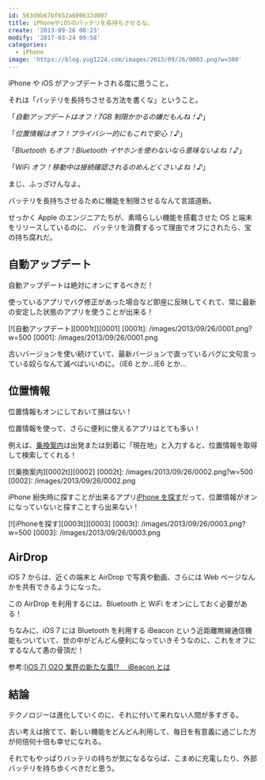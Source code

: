 ```yaml
---
id: 563d9b67bf652a600632d007
title: iPhoneやiOSのバッテリを長持ちさせるな。
create: '2013-09-26 00:23'
modify: '2017-03-24 09:58'
categories:
  - iPhone
image: 'https://blog.yug1224.com/images/2013/09/26/0003.png?w=300'
---
```


iPhone や iOS がアップデートされる度に思うこと。

それは「バッテリを長持ちさせる方法を書くな」ということ。

「_自動アップデートはオフ！7GB 制限かかるの嫌だもんね！♪_」

「_位置情報はオフ！プライバシー的にもこれで安心！♪_」

「_Bluetooth もオフ！Bluetooth イヤホンを使わないなら意味ないよね！♪_」

「_WiFi オフ！移動中は接続確認されるのめんどくさいよね！♪_」

まじ、ふっざけんなよ。

バッテリを長持ちさせるために機能を制限させるなんて言語道断。

せっかく Apple のエンジニアたちが、素晴らしい機能を搭載させた OS と端末をリリースしているのに、
バッテリを消費するって理由でオフにされたら、宝の持ち腐れだ。

<!-- more -->

## 自動アップデート

自動アップデートは絶対にオンにするべきだ！

使っているアプリでバグ修正があった場合など即座に反映してくれて、常に最新の安定した状態のアプリを使うことが出来る！

[![自動アップデート][0001t]][0001]
[0001t]: /images/2013/09/26/0001.png?w=500
[0001]: /images/2013/09/26/0001.png

古いバージョンを使い続けていて、最新バージョンで直っているバグに文句言っている奴らなんて滅べばいいのに。（IE6 とか...IE6 とか...

## 位置情報

位置情報もオンにしておいて損はない！

位置情報を使って、さらに便利に使えるアプリはとても多い！

例えば、[乗換案内](https://itunes.apple.com/jp/app/cheng-huan-nei-wu-liaono-dian/id299490481?mt=8)は出発または到着に「現在地」と入力すると、位置情報を取得して検索してくれる！

[![乗換案内][0002t]][0002]
[0002t]: /images/2013/09/26/0002.png?w=500
[0002]: /images/2013/09/26/0002.png

iPhone 紛失時に探すことが出来るアプリ[iPhone を探す](https://itunes.apple.com/jp/app/iphonewo-tansu/id376101648?mt=8)だって、位置情報がオンになっていないと探すことすら出来ない！

[![iPhoneを探す][0003t]][0003]
[0003t]: /images/2013/09/26/0003.png?w=500
[0003]: /images/2013/09/26/0003.png

## AirDrop

iOS 7 からは、近くの端末と AirDrop で写真や動画、さらには Web ページなんかを共有できるようになった。

この AirDrop を利用するには、Bluetooth と WiFi をオンにしておく必要がある！

ちなみに、iOS 7 には Bluetooth を利用する iBeacon という近距離無線通信機能もついていて、世の中がどんどん便利になっていきそうなのに、これをオフにするなんて愚の骨頂だ！

参考:[[iOS 7] O2O 業界の新たな風!?　 iBeacon とは](http://dev.classmethod.jp/references/ios7-features-ibeacon/)

## 結論

テクノロジーは進化していくのに、それに付いて来れない人間が多すぎる。

古い考えは捨てて、新しい機能をどんどん利用して、毎日を有意義に過ごした方が何倍何十倍も幸せになれる。

それでもやっぱりバッテリの持ちが気になるならば、こまめに充電したり、外部バッテリを持ち歩くべきだと思う。
